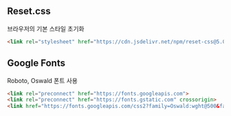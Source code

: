 ## Reset.css
브라우저의 기본 스타일 초기화

```html
<link rel="stylesheet" href="https://cdn.jsdelivr.net/npm/reset-css@5.0.2/reset.min.css">
```

## Google Fonts
Roboto, Oswald 폰트 사용
```html
<link rel="preconnect" href="https://fonts.googleapis.com">
<link rel="preconnect" href="https://fonts.gstatic.com" crossorigin>
<link href="https://fonts.googleapis.com/css2?family=Oswald:wght@500&family=Roboto:wght@400;700&display=swap" rel="stylesheet">
```
